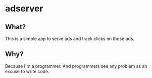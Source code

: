 # adserver

## What?

This is a simple app to serve ads and track clicks on those ads.

## Why?

Because I'm a programmer. And programmers see any problem as an
excuse to write code.
